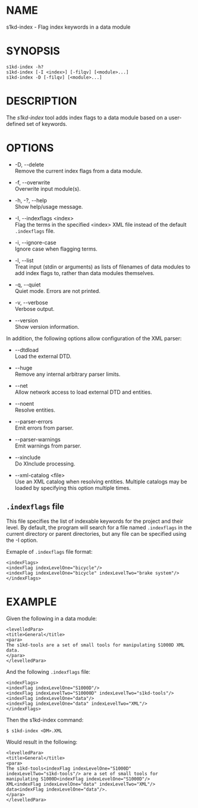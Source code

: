 # NAME

s1kd-index - Flag index keywords in a data module

# SYNOPSIS

    s1kd-index -h?
    s1kd-index [-I <index>] [-filqv] [<module>...]
    s1kd-index -D [-filqv] [<module>...]

# DESCRIPTION

The *s1kd-index* tool adds index flags to a data module based on a
user-defined set of keywords.

# OPTIONS

  - \-D, --delete  
    Remove the current index flags from a data module.

  - \-f, --overwrite  
    Overwrite input module(s).

  - \-h, -?, --help  
    Show help/usage message.

  - \-I, --indexflags \<index\>  
    Flag the terms in the specified \<index\> XML file instead of the
    default `.indexflags` file.

  - \-i, --ignore-case  
    Ignore case when flagging terms.

  - \-l, --list  
    Treat input (stdin or arguments) as lists of filenames of data
    modules to add index flags to, rather than data modules themselves.

  - \-q, --quiet  
    Quiet mode. Errors are not printed.

  - \-v, --verbose  
    Verbose output.

  - \--version  
    Show version information.

In addition, the following options allow configuration of the XML
parser:

  - \--dtdload  
    Load the external DTD.

  - \--huge  
    Remove any internal arbitrary parser limits.

  - \--net  
    Allow network access to load external DTD and entities.

  - \--noent  
    Resolve entities.

  - \--parser-errors  
    Emit errors from parser.

  - \--parser-warnings  
    Emit warnings from parser.

  - \--xinclude  
    Do XInclude processing.

  - \--xml-catalog \<file\>  
    Use an XML catalog when resolving entities. Multiple catalogs may be
    loaded by specifying this option multiple times.

## `.indexflags` file

This file specifies the list of indexable keywords for the project and
their level. By default, the program will search for a file named
`.indexflags` in the current directory or parent directories, but any
file can be specified using the -I option.

Exmaple of `.indexflags` file format:

    <indexFlags>
    <indexFlag indexLevelOne="bicycle"/>
    <indexFlag indexLevelOne="bicycle" indexLevelTwo="brake system"/>
    </indexFlags>

# EXAMPLE

Given the following in a data module:

    <levelledPara>
    <title>General</title>
    <para>
    The s1kd-tools are a set of small tools for manipulating S1000D XML
    data.
    </para>
    </levelledPara>

And the following `.indexflags` file:

    <indexFlags>
    <indexFlag indexLevelOne="S1000D"/>
    <indexFlag indexLevelTwo="S10000D" indexLevelTwo="s1kd-tools"/>
    <indexFlag indexLevelOne="data"/>
    <indexFlag indexLevelOne="data" indexLevelTwo="XML"/>
    </indexFlags>

Then the s1kd-index command:

    $ s1kd-index <DM>.XML

Would result in the following:

    <levelledPara>
    <title>General</title>
    <para>
    The s1kd-tools<indexFlag indexLevelOne="S1000D"
    indexLevelTwo="s1kd-tools"/> are a set of small tools for
    manipulating S1000D<indexFlag indexLevelOne="S1000D"/>
    XML<indexFlag indexLevelOne="data" indexLevelTwo="XML"/>
    data<indexFlag indexLevelOne="data"/>.
    </para>
    </levelledPara>
